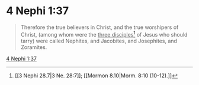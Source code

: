# 4 Nephi 1:37

> Therefore the true believers in Christ, and the true worshipers of Christ, (among whom were the <u>three disciples</u>[^a] of Jesus who should tarry) were called Nephites, and Jacobites, and Josephites, and Zoramites.

[4 Nephi 1:37](https://www.churchofjesuschrist.org/study/scriptures/bofm/4-ne/1?lang=eng&id=p37#p37)


[^a]: [[3 Nephi 28.7|3 Ne. 28:7]]; [[Mormon 8.10|Morm. 8:10 (10-12).]]

